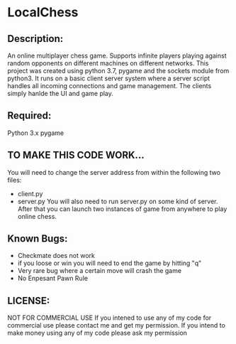 # LocalChess
## Description:
An online multiplayer chess game. Supports infinite players playing against random opponents on different machines on different networks. This project was created using python 3.7, pygame and the sockets module from python3. It runs on a basic client server system where a server script handles all incoming connections and game management. The clients simply hanlde the UI and game play.

## Required:
Python 3.x
pygame

## TO MAKE THIS CODE WORK...
You will need to change the server address from within the following two files:
- client.py
- server.py
You will also need to run server.py on some kind of server. After that you can launch two instances of game from anywhere to play online chess.

## Known Bugs:
- Checkmate does not work
- if you loose or win you will need to end the game by hitting "q"
- Very rare bug where a certain move will crash the game
- No Enpesant Pawn Rule

## LICENSE:
NOT FOR COMMERCIAL USE If you intened to use any of my code for commercial use please contact me and get my permission. If you intend to make money using any of my code please ask my permission
